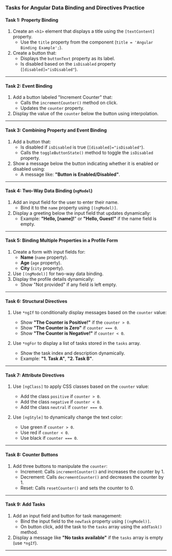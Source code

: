 ### Tasks for Angular Data Binding and Directives Practice

#### **Task 1: Property Binding**
1. Create an `<h1>` element that displays a title using the `[textContent]` property.
   - Use the `title` property from the component (`title = 'Angular Binding Example';`).
2. Create a button that:
   - Displays the `buttonText` property as its label.
   - Is disabled based on the `isDisabled` property (`[disabled]="isDisabled"`).

---

#### **Task 2: Event Binding**
1. Add a button labeled "Increment Counter" that:
   - Calls the `incrementCounter()` method on click.
   - Updates the `counter` property.
2. Display the value of the `counter` below the button using interpolation.

---

#### **Task 3: Combining Property and Event Binding**
1. Add a button that:
   - Is disabled if `isDisabled` is true (`[disabled]="isDisabled"`).
   - Calls the `toggleButtonState()` method to toggle the `isDisabled` property.
2. Show a message below the button indicating whether it is enabled or disabled using:
   - A message like: **"Button is Enabled/Disabled"**.

---

#### **Task 4: Two-Way Data Binding (`ngModel`)**
1. Add an input field for the user to enter their name.
   - Bind it to the `name` property using `[(ngModel)]`.
2. Display a greeting below the input field that updates dynamically:
   - Example: **"Hello, [name]!**" or **"Hello, Guest!"** if the name field is empty.

---

#### **Task 5: Binding Multiple Properties in a Profile Form**
1. Create a form with input fields for:
   - **Name** (`name` property).
   - **Age** (`age` property).
   - **City** (`city` property).
2. Use `[(ngModel)]` for two-way data binding.
3. Display the profile details dynamically:
   - Show "Not provided" if any field is left empty.

---

#### **Task 6: Structural Directives**
1. Use `*ngIf` to conditionally display messages based on the `counter` value:
   - Show **"The Counter is Positive!"** if the `counter > 0`.
   - Show **"The Counter is Zero"** if `counter === 0`.
   - Show **"The Counter is Negative!"** if `counter < 0`.

2. Use `*ngFor` to display a list of tasks stored in the `tasks` array.
   - Show the task index and description dynamically.
   - Example: **"1. Task A"**, **"2. Task B"**.

---

#### **Task 7: Attribute Directives**
1. Use `[ngClass]` to apply CSS classes based on the `counter` value:
   - Add the class `positive` if `counter > 0`.
   - Add the class `negative` if `counter < 0`.
   - Add the class `neutral` if `counter === 0`.

2. Use `[ngStyle]` to dynamically change the text color:
   - Use green if `counter > 0`.
   - Use red if `counter < 0`.
   - Use black if `counter === 0`.

---

#### **Task 8: Counter Buttons**
1. Add three buttons to manipulate the `counter`:
   - Increment: Calls `incrementCounter()` and increases the counter by 1.
   - Decrement: Calls `decrementCounter()` and decreases the counter by 1.
   - Reset: Calls `resetCounter()` and sets the counter to 0.

---

#### **Task 9: Add Tasks**
1. Add an input field and button for task management:
   - Bind the input field to the `newTask` property using `[(ngModel)]`.
   - On button click, add the task to the `tasks` array using the `addTask()` method.
2. Display a message like **"No tasks available"** if the `tasks` array is empty (use `*ngIf`).

---
